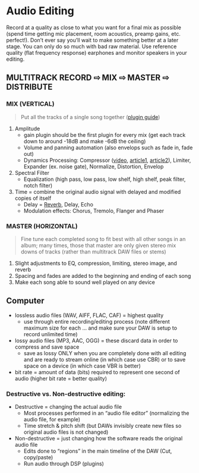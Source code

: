 # Audio Editing

Record at a quality as close to what you want for a final mix as possible \(spend time getting mic placement, room acoustics, preamp gains, etc. perfect!\). Don’t ever say you’ll wait to make something better at a later stage. You can only do so much with bad raw material. Use reference quality \(flat frequency response\) earphones and monitor speakers in your editing.

## **MULTITRACK RECORD** ⇨ **MIX** ⇨ **MASTER** ⇨ **DISTRIBUTE**

### **MIX** \(VERTICAL\)

> Put all the tracks of a single song together \([plugin guide](https://blog.landr.com/audio-effects-plugins-guide/)\)

1. Amplitude
   * gain plugin should be the first plugin for every mix \(get each track down to around -18dB and make -6dB the ceiling\)
   * Volume and panning automation \(also envelops such as fade in, fade out\)
   * Dynamics Processing: Compressor \([video](https://www.youtube.com/watch?v=5pXbd1QcdcU), [article1](https://patches.zone/compression-guide), [article2](https://flypaper.soundfly.com/produce/compression-audio-basics/)\), Limiter, Expander \(ex. noise gate\), Normalize, Distortion, Envelop
2. Spectral Filter
   * Equalization \(high pass, low pass, low shelf, high shelf, peak filter, notch filter\)
3. Time = combine the original audio signal with delayed and modified copies of itself
   * Delay = [Reverb](https://flypaper.soundfly.com/produce/artificial-space-place-reverb-tech-primer/), Delay, Echo
   * Modulation effects: Chorus, Tremolo, Flanger and Phaser

### **MASTER** \(HORIZONTAL\)

> Fine tune each completed song to fit best with all other songs in an album; many times, those that master are only given stereo mix downs of tracks \(rather than multitrack DAW files or stems\)

1. Slight adjustments to EQ, compression, limiting, stereo image, and reverb
2. Spacing and fades are added to the beginning and ending of each song
3. Make each song able to sound well played on any device

## **Computer**

* lossless audio files \(WAV, AIFF, FLAC, CAF\) = highest quality
  * use through entire recording/editing process \(note different maximum size for each … and make sure your DAW is setup to record unlimited time\)
* lossy audio files \(MP3, AAC, OGG\) = these discard data in order to compress and save space
  * save as lossy ONLY when you are completely done with all editing and are ready to stream online \(in which case use CBR\) or to save space on a device \(in which case VBR is better\)
* bit rate = amount of data \(bits\) required to represent one second of audio \(higher bit rate = better quality\)

### **Destructive vs. Non-destructive editing:**

* Destructive = changing the actual audio file
  * Most processes performed in an “audio file editor” \(normalizing the audio file, for example\)
  * Time stretch & pitch shift \(but DAWs invisibly create new files so original audio files is not changed\)
* Non-destructive = just changing how the software reads the original audio file
  * Edits done to “regions” in the main timeline of the DAW \(Cut, copy/paste\)
  * Run audio through DSP \(plugins\)

